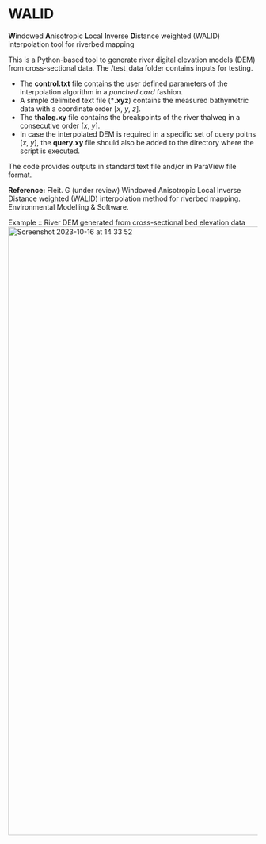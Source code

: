 # WALID
**W**indowed **A**nisotropic **L**ocal **I**nverse **D**istance weighted (WALID) interpolation tool for riverbed mapping

This is a Python-based tool to generate river digital elevation models (DEM) from cross-sectional data.
The /test_data folder contains inputs for testing.

- The **control.txt** file contains the user defined parameters of the interpolation algorithm in a _punched card_ fashion.
- A simple delimited text file (***.xyz**) contains the measured bathymetric data with a coordinate order [_x_, _y_, _z_].
- The **thaleg.xy** file contains the breakpoints of the river thalweg in a consecutive order [_x_, _y_].
- In case the interpolated DEM is required in a specific set of query poitns [_x_, _y_], the **query.xy** file should also be added to the directory where the script is executed.

The code provides outputs in standard text file and/or in ParaView file format.

**Reference:** Fleit. G (under review) Windowed Anisotropic Local Inverse Distance weighted (WALID) interpolation method for riverbed mapping. Environmental Modelling & Software.

Example :: River DEM generated from cross-sectional bed elevation data
<img width="1227" alt="Screenshot 2023-10-16 at 14 33 52" src="https://github.com/fleitgabor/WALID/assets/49308041/a5a6b49e-de30-4a4c-b915-d073907334b0">
